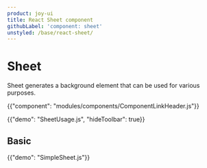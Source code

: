 ```yaml
---
product: joy-ui
title: React Sheet component
githubLabel: 'component: sheet'
unstyled: /base/react-sheet/
---
```


# Sheet

<p class="description">Sheet generates a background element that can be used for various purposes.</p>

{{"component": "modules/components/ComponentLinkHeader.js"}}

{{"demo": "SheetUsage.js", "hideToolbar": true}}

## Basic

{{"demo": "SimpleSheet.js"}}
